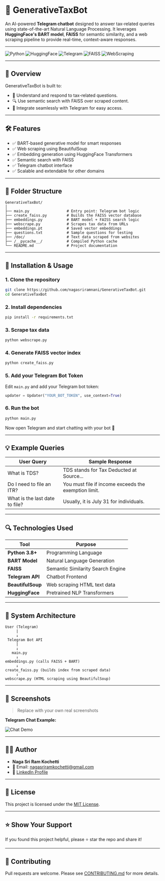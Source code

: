 # 🤖 GenerativeTaxBot

An AI-powered **Telegram chatbot** designed to answer tax-related queries using state-of-the-art Natural Language Processing. It leverages **HuggingFace's BART model**, **FAISS** for semantic similarity, and a web scraping pipeline to provide real-time, context-aware responses.

---

![Python](https://img.shields.io/badge/Python-3.8%2B-blue?style=for-the-badge&logo=python&logoColor=white)
![HuggingFace](https://img.shields.io/badge/HuggingFace-BART-orange?style=for-the-badge&logo=Huggingface&logoColor=white)
![Telegram](https://img.shields.io/badge/Telegram%20Bot-2CA5E0?style=for-the-badge&logo=telegram&logoColor=white)
![FAISS](https://img.shields.io/badge/FAISS-VectorSearch-blue?style=for-the-badge&logo=facebook&logoColor=white)
![WebScraping](https://img.shields.io/badge/WebScraping-BeautifulSoup-green?style=for-the-badge&logo=python)

---

## 📌 Overview

GenerativeTaxBot is built to:
- 🧠 Understand and respond to tax-related questions.
- 🔍 Use semantic search with FAISS over scraped content.
- 💬 Integrate seamlessly with Telegram for easy access.

---

## 🛠 Features

- ✅ BART-based generative model for smart responses
- ✅ Web scraping using BeautifulSoup
- ✅ Embedding generation using HuggingFace Transformers
- ✅ Semantic search with FAISS
- ✅ Telegram chatbot interface
- ✅ Scalable and extendable for other domains

---

## 📁 Folder Structure

```
GenerativeTaxBot/
│
├── main.py                 # Entry point: Telegram bot logic
├── create_faiss.py         # Builds the FAISS vector database
├── embeddings.py           # BART model + FAISS search logic
├── webscrape.py            # Scrapes tax data from URLs
├── embeddings.pt           # Saved vector embeddings
├── questions.txt           # Sample questions for testing
├── /doc/                   # Text data scraped from websites
├── /__pycache__/           # Compiled Python cache
└── README.md               # Project documentation
```

---

## 🧪 Installation & Usage

### 1. Clone the repository

```bash
git clone https://github.com/nagasriramnani/GenerativeTaxBot.git
cd GenerativeTaxBot
```

### 2. Install dependencies

```bash
pip install -r requirements.txt
```

### 3. Scrape tax data

```bash
python webscrape.py
```

### 4. Generate FAISS vector index

```bash
python create_faiss.py
```

### 5. Add your Telegram Bot Token

Edit `main.py` and add your Telegram bot token:
```python
updater = Updater("YOUR_BOT_TOKEN", use_context=True)
```

### 6. Run the bot

```bash
python main.py
```

Now open Telegram and start chatting with your bot 🎉

---

## 💡 Example Queries

| User Query                      | Sample Response                                              |
|--------------------------------|--------------------------------------------------------------|
| What is TDS?                   | TDS stands for Tax Deducted at Source...                    |
| Do I need to file an ITR?      | You must file if income exceeds the exemption limit.        |
| What is the last date to file? | Usually, it is July 31 for individuals.                     |

---

## 🔍 Technologies Used

| Tool            | Purpose                              |
|-----------------|--------------------------------------|
| **Python 3.8+** | Programming Language                 |
| **BART Model**  | Natural Language Generation          |
| **FAISS**       | Semantic Similarity Search Engine    |
| **Telegram API**| Chatbot Frontend                     |
| **BeautifulSoup** | Web scraping HTML text data       |
| **HuggingFace** | Pretrained NLP Transformers          |

---

## 🎯 System Architecture

```
User (Telegram)
     |
     ↓
 Telegram Bot API
     |
     ↓
   main.py
     ↓
embeddings.py (calls FAISS + BART)
     ↓
create_faiss.py (builds index from scraped data)
     ↓
webscrape.py (HTML scraping using BeautifulSoup)
```

---

## 📸 Screenshots

> Replace with your own real screenshots

**Telegram Chat Example:**

![Chat Demo](https://media.giphy.com/media/3o6ZsYe5lCJv3z1fU0/giphy.gif)

---

## 👨‍💻 Author

- **Naga Sri Ram Kochetti**
- 📧 Email: [nagasriramkochetti@gmail.com](mailto:nagasriramkochetti@gmail.com)
- 💼 [LinkedIn Profile](https://www.linkedin.com/in/nagasriramkochetti)

---

## 📄 License

This project is licensed under the [MIT License](LICENSE).

---

## ⭐️ Show Your Support

If you found this project helpful, please ⭐️ star the repo and share it!

---

## 🙌 Contributing

Pull requests are welcome. Please see [CONTRIBUTING.md](https://github.com/nagasriramnani/GenerativeTaxBot/blob/main/CONTRIBUTING.md) for more details.
